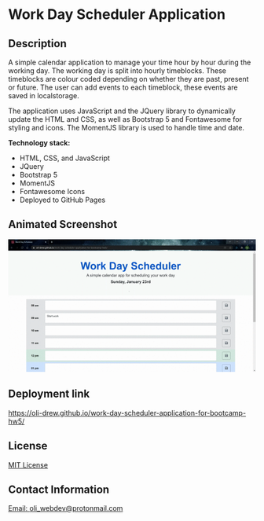 # Work Day Scheduler Application

## Description

A simple calendar application to manage your time hour by hour during the working day. The working day is split into hourly timeblocks.
These timeblocks are colour coded depending on whether they are past, present or future. The user can add events to each timeblock, these events are saved in localstorage.

The application uses JavaScript and the JQuery library to dynamically update the HTML and CSS, as well as Bootstrap 5 and Fontawesome for styling and icons. The MomentJS library is used to handle time and date.

**Technology stack:**

- HTML, CSS, and JavaScript
- JQuery
- Bootstrap 5
- MomentJS
- Fontawesome Icons
- Deployed to GitHub Pages

## Animated Screenshot

![Preview of Day Planner](./assets/images/day-planner.gif)

## Deployment link

https://oli-drew.github.io/work-day-scheduler-application-for-bootcamp-hw5/

## License

[MIT License](LICENSE)

## Contact Information

[Email: oli_webdev@protonmail.com](mailto:oli_webdev@protonmail.com)
